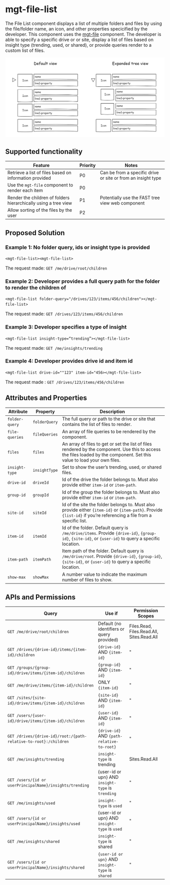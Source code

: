 # mgt-file-list

The File List component displays a list of multiple folders and files by using the file/folder name, an icon, and other properties specicified by the developer. This component uses the [mgt-file](./mgt-file.md) component. The developer is able to specify a specific drive or or site, display a list of files based on insight type (trending, used, or shared), or provide queries render to a custom list of files.

<img src="./images/mgt-file-list.png" width=600>

## Supported functionality

| Feature | Priority | Notes |
| ------- | -------- | ----- |
| Retrieve a list of files based on information provided | P0 | Can be from a specific drive or site or from an insight type |
| Use the `mgt-file` component to render each item | P0 | |
| Render the children of folders hierarchically using a tree view | P1 | Potentially use the FAST tree view web component |
| Allow sorting of the files by the user | P2 | |

## Proposed Solution

### Example 1: No folder query, ids or insight type is provided

```<mgt-file-list><mgt-file-list>```

The request made: `GET /me/drive/root/children`

### Example 2: Developer provides a full query path for the folder to render the children of

```<mgt-file-list folder-query="/drives/123/items/456/children"></mgt-file-list>```

The request made: `GET /drives/123/items/456/children`

### Example 3: Developer specifies a type of insight

```<mgt-file-list insight-type=“trending”></mgt-file-list>```

The request made: `GET /me/insights/trending`

### Example 4: Developer provides drive id and item id

```<mgt-file-list drive-id=""123" item-id="456></mgt-file-list>```

The request made : `GET /drives/123/items/456/children`

## Attributes and Properties

| Attribute | Property | Description |
| --------- | -------- | ----------- |
| `folder-query` | `folderQuery` | The full query or path to the drive or site that contains the list of files to render. |
| `file-queries` | `fileQueries` | An array of file queries to be rendered by the component.
 `files` | `files` | An array of files to get or set the list of files rendered by the component. Use this to access the files loaded by the component. Set this value to load your own files. |
| `insight-type` | `insightType` | Set to show the user’s trending, used, or shared files.
| `drive-id` | `driveId` | Id of the drive the folder belongs to. Must also provide either `item-id` or `item-path`. |
| `group-id` | `groupId` | Id of the group the folder belongs to. Must also provide either `item-id` or `item-path`. |
| `site-id` | `siteId` | Id of the site the folder belongs to. Must also provide either `{item-id}` or `{item-path}`. Provide `{list-id}` if you’re referencing a file from a specific list. |
| `item-id` | `itemId` | Id of the folder. Default query is `/me/drive/items`. Provide `{drive-id}`, `{group-id}`, `{site-id}`, or `{user-id}` to query a specific location. |
| `item-path` | `itemPath` | Item path of the folder. Default query is `/me/drive/root`. Provide `{drive-id}`, `{group-id}`, `{site-id}`, or `{user-id}` to query a specific location. |
| `show-max` | `showMax` | A number value to indicate the maximum number of files to show. |

## APIs and Permissions

| Query | Use if | Permission Scopes |
| ----- | ------ | ----------------- |
| `GET /me/drive/root/children`	| Default (no identifiers or query provided) | Files.Read, Files.Read.All, Sites.Read.All |
| `GET /drives/{drive-id}/items/{item-id}/children` | `{drive-id}` AND `{item-id}` | " |
| `GET /groups/{group-id}/drive/items/{item-id}/children` | `{group-id}` AND `{item-id}` | " |
| `GET /me/drive/items/{item-id}/children` | ONLY `{item-id}` | " | 
| `GET /sites/{site-id}/drive/items/{item-id}/children` | `{site-id}` AND `{item-id}` | " |
| `GET /users/{user-id}/drive/items/{item-id}/children` | `{user-id}` AND `{item-id}` | " |
| `GET /drives/{drive-id}/root:/{path-relative-to-root}:/children` | `{drive-id}` AND `{path-relative-to-root}` | " |
| `GET /me/insights/trending` | `insight-type` is trending | Sites.Read.All |
| `GET /users/{id or userPrincipalName}/insights/trending` | {user-id or upn} AND `insight-type` is `trending` | " | 
| `GET /me/insights/used` | `insight-type` is `used` | " |
| `GET /users/{id or userPrincipalName}/insights/used`  | {user-id or upn} AND `insight-type` is `used` | " |
| `GET /me/insights/shared` | `insight-type` is shared | " |
| `GET /users/{id or userPrincipalName}/insights/shared` | `{user-id or upn}` AND `insight-type` is `shared` | " |
